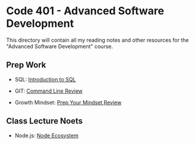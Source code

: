 # Code 401 - Advanced Software Development

This directory will contain all my reading notes and other resources for the "Advanced Software Development" course.

## Prep Work

- SQL: [Introduction to SQL](prep-work/sql/intro-to-sql.md)
- GIT: [Command Line Review](prep-work/git/command-line-review.md)

- Growth Mindset: [Prep Your Mindset Review](prep-work/growth-mindset.md)

## Class Lecture Noets
- Node.js: [Node Ecosystem](class-01/node-ecosystem.md)
